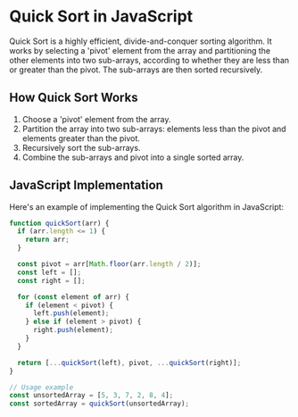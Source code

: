 # Quick Sort in JavaScript

Quick Sort is a highly efficient, divide-and-conquer sorting algorithm. It works by selecting a 'pivot' element from the array and partitioning the other elements into two sub-arrays, according to whether they are less than or greater than the pivot. The sub-arrays are then sorted recursively.

## How Quick Sort Works

1. Choose a 'pivot' element from the array.
2. Partition the array into two sub-arrays: elements less than the pivot and elements greater than the pivot.
3. Recursively sort the sub-arrays.
4. Combine the sub-arrays and pivot into a single sorted array.

## JavaScript Implementation

Here's an example of implementing the Quick Sort algorithm in JavaScript:

```javascript
function quickSort(arr) {
  if (arr.length <= 1) {
    return arr;
  }

  const pivot = arr[Math.floor(arr.length / 2)];
  const left = [];
  const right = [];

  for (const element of arr) {
    if (element < pivot) {
      left.push(element);
    } else if (element > pivot) {
      right.push(element);
    }
  }

  return [...quickSort(left), pivot, ...quickSort(right)];
}

// Usage example
const unsortedArray = [5, 3, 7, 2, 8, 4];
const sortedArray = quickSort(unsortedArray);
```